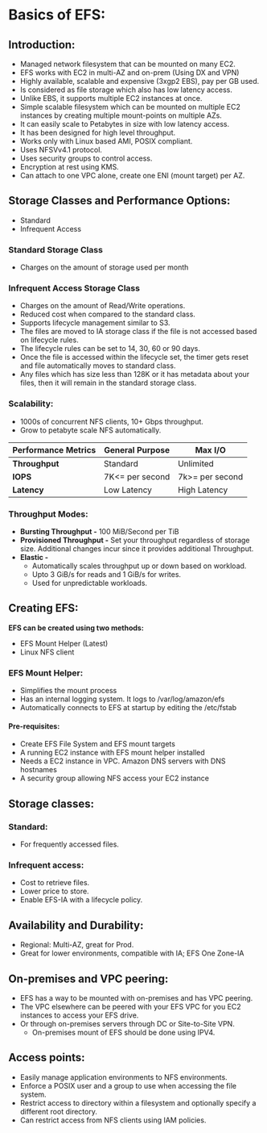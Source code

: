 # Basics of EFS:

## Introduction:

- Managed network filesystem that can be mounted on many EC2.
- EFS works with EC2 in multi-AZ and on-prem (Using DX and VPN)
- Highly available, scalable and expensive (3xgp2 EBS), pay per GB used.
- Is considered as file storage which also has low latency access.
- Unlike EBS, it supports multiple EC2 instances at once.
- Simple scalable filesystem which can be mounted on multiple EC2 instances by creating multiple mount-points on multiple AZs.
- It can easily scale to Petabytes in size with low latency access.
- It has been designed for high level throughput.
- Works only with Linux based AMI, POSIX compliant.
- Uses NFSVv4.1 protocol.
- Uses security groups to control access.
- Encryption at rest using KMS.
- Can attach to one VPC alone, create one ENI (mount target) per AZ.

## Storage Classes and Performance Options:
- Standard
- Infrequent Access

### Standard Storage Class
- Charges on the amount of storage used per month

### Infrequent Access Storage Class
- Charges on the amount of Read/Write operations.
- Reduced cost when compared to the standard class.
- Supports lifecycle management similar to S3.
- The files are moved to IA storage class if the file is not accessed based on lifecycle rules.
- The lifecycle rules can be set to 14, 30, 60 or 90 days.
- Once the file is accessed within the lifecycle set, the timer gets reset and file automatically moves to standard class.
- Any files which has size less than 128K or it has metadata about your files, then it will remain in the standard storage class.

### Scalability:
- 1000s of concurrent NFS clients, 10+ Gbps throughput.
- Grow to petabyte scale NFS automatically.


| **Performance Metrics** | **General Purpose** | **Max I/O**     |
|-------------------------|---------------------|-----------------|
| **Throughput**          | Standard            | Unlimited       |
| **IOPS**	               | 7K<= per second     | 7k>= per second |
| **Latency**             | 	Low Latency        | 	High Latency   | 

### Throughput Modes:

- **Bursting Throughput -**  100 MiB/Second per TiB
- **Provisioned Throughput -** Set your throughput regardless of storage size. Additional changes incur since it provides 
  additional Throughput.
- **Elastic -**
  - Automatically scales throughput up or down based on workload.
  - Upto 3 GiB/s for reads and 1 GiB/s for writes.
  - Used for unpredictable workloads.

## Creating EFS:

**EFS can be created using two methods:**

- EFS Mount Helper (Latest)
- Linux NFS client

### EFS Mount Helper:

- Simplifies the mount process
- Has an internal logging system. It logs to /var/log/amazon/efs
- Automatically connects to EFS at startup by editing the /etc/fstab

#### Pre-requisites:

- Create EFS File System and EFS mount targets
- A running EC2 instance with EFS mount helper installed
- Needs a EC2 instance in VPC. Amazon DNS servers with DNS hostnames
- A security group allowing NFS access your EC2 instance

## Storage classes:

### Standard:
- For frequently accessed files.

### Infrequent access:
- Cost to retrieve files.
- Lower price to store.
- Enable EFS-IA with a lifecycle policy.

## Availability and Durability:

- Regional: Multi-AZ, great for Prod.
- Great for lower environments, compatible with IA; EFS One Zone-IA

## On-premises and VPC peering:

- EFS has a way to be mounted with on-premises and has VPC peering.
- The VPC elsewhere can be peered with your EFS VPC for you EC2 instances to access your EFS drive.
- Or through on-premises servers through DC or Site-to-Site VPN.
  - On-premises mount of EFS should be done using IPV4.

## Access points:
- Easily manage application environments to NFS environments.
- Enforce a POSIX user and a group to use when accessing the file system.
- Restrict access to directory within a filesystem and optionally specify a different root directory.
- Can restrict access from NFS clients using IAM policies.